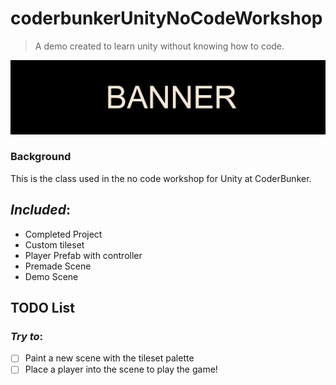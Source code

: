 # coderbunkerUnityNoCodeWorkshop
>A demo created to learn unity without knowing how to code.

![BANNER](https://github.com/Betarabbit14/gamifyExcelDemo/blob/master/banner.png)

### Background
This is the class used in the no code workshop for Unity at CoderBunker.

## _Included_:
* Completed Project
* Custom tileset
* Player Prefab with controller
* Premade Scene
* Demo Scene

## TODO List
### _Try to_:
- [ ] Paint a new scene with the tileset palette
- [ ] Place a player into the scene to play the game!
